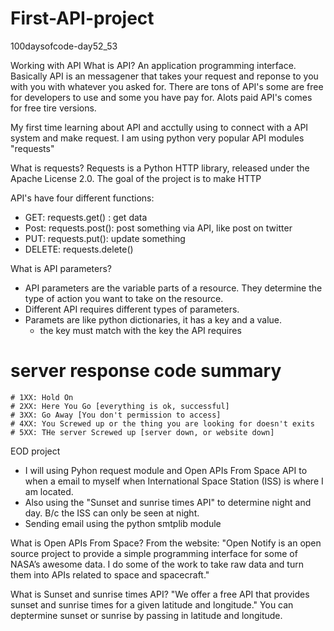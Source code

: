 # First-API-project
100daysofcode-day52_53


Working with API
What is API?
An application programming interface. Basically API is an messagener that takes your request and reponse to you with you with whatever you asked for.
There are tons of API's some are free for developers to use and some you have pay for. Alots paid API's comes for free tire versions.

My first time learning about API and acctully using to connect with a API system and make request. I am using python very popular API modules "requests"

What is requests?
Requests is a Python HTTP library, released under the Apache License 2.0. The goal of the project is to make HTTP

API's have four different functions:
  - GET: requests.get() : get data
  - Post: requests.post(): post something via API, like post on twitter
  - PUT: requests.put(): update something
  - DELETE: requests.delete() 

What is API parameters?
  - API parameters are the variable parts of a resource. They determine the type of action you want to take on the resource.
  - Different API requires different types of parameters.
  - Paramets are like python dictionaries, it has a key and a value.
    - the key must match with the key the API requires

# server response code summary
    # 1XX: Hold On
    # 2XX: Here You Go [everything is ok, successful]
    # 3XX: Go Away [You don't permission to access]
    # 4XX: You Screwed up or the thing you are looking for doesn't exits
    # 5XX: THe server Screwed up [server down, or website down]

EOD project
- I will using Pyhon request module and Open APIs From Space API to when a email to myself when International Space Station (ISS) is where I am located.
- Also using the "Sunset and sunrise times API" to determine night and day. B/c the ISS can only be seen at night.
- Sending email using the python smtplib module

What is Open APIs From Space?
From the website: "Open Notify is an open source project to provide a simple programming interface for some of NASA’s awesome data. I do some of the work to take raw data and turn them into APIs related to space and spacecraft."

What is Sunset and sunrise times API?
"We offer a free API that provides sunset and sunrise times for a given latitude and longitude."
You can deptermine sunset or sunrise by passing in latitude and longitude.
